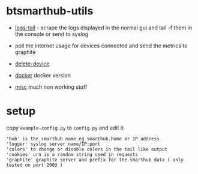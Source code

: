 # btsmarthub-utils

* [logs-tail](logs-tail) - scrape the logs displayed in the normal gui and tail -f them in the console or send to syslog 

* poll the internet usage for devices connected and send the metrics to graphite

* [delete-device](delete-device)

* [docker](docker) docker version

* [misc](misc) much non working stuff 

# setup 

copy `example-config.py` to `config.py` and edit it

```
'hub' is the smarthub name eg smarthub.home or IP address
'logger' syslog server name/IP:port
'colors' to change or disable colors in the tail like output
'cookies' urn is a random string used in requests
'graphite' graphite server and prefix for the smarthub data ( only tested on port 2003 ) 
```


